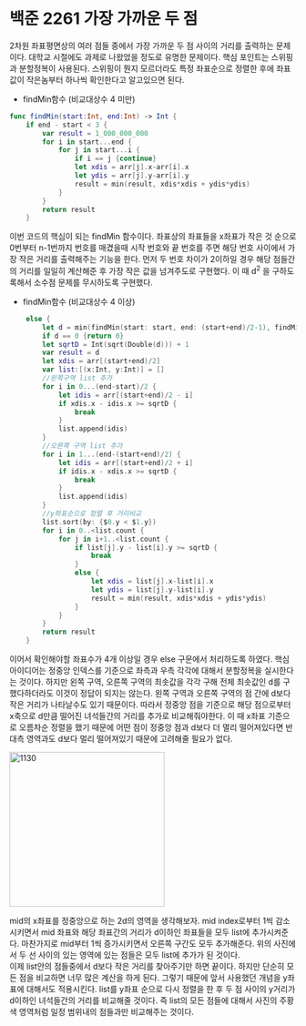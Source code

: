 # 백준 2261 가장 가까운 두 점
2차원 좌표평면상의 여러 점들 중에서 가장 가까운 두 점 사이의 거리를 출력하는 문제이다. 대학교 시절에도 과제로 나왔었을 정도로 유명한 문제이다. 핵심 포인트는 스위핑과 분할정복이 사용된다. 스위핑이 뭔지 모르더라도 특정 좌표순으로 정렬한 후에 좌표값이 작은놈부터 하나씩 확인한다고 알고있으면 된다.
- findMin함수 (비교대상수 4 미만)
```swift
func findMin(start:Int, end:Int) -> Int {
    if end - start < 3 {
        var result = 1_000_000_000
        for i in start...end {
            for j in start...i {
                if i == j {continue}
                let xdis = arr[j].x-arr[i].x
                let ydis = arr[j].y-arr[i].y
                result = min(result, xdis*xdis + ydis*ydis)
            }
        }
        return result
    }
```
이번 코드의 핵심이 되는 findMin 함수이다. 좌표상의 좌표들을 x좌표가 작은 것 순으로 0번부터 n-1번까지 번호를 매겼을때 시작 번호와 끝 번호를 주면 해당 번호 사이에서 가장 작은 거리를 출력해주는 기능을 한다. 먼저 두 번호 차이가 2이하일 경우 해당 점들간의 거리를 일일히 계산해준 후 가장 작은 값을 넘겨주도로 구현했다. 이 때 d<sup>2</sup> 을 구하도록해서 소수점 문제를 무시하도록 구현했다.
- findMin함수 (비교대상수 4 이상)
```swift
    else {
        let d = min(findMin(start: start, end: (start+end)/2-1), findMin(start: (start+end)/2+1, end: end))
        if d == 0 {return 0}
        let sqrtD = Int(sqrt(Double(d))) + 1
        var result = d
        let xdis = arr[(start+end)/2]
        var list:[(x:Int, y:Int)] = []
        //왼쪽구역 list 추가
        for i in 0...(end-start)/2 {
            let idis = arr[(start+end)/2 - i]
            if xdis.x - idis.x >= sqrtD {
                break
            }
            list.append(idis)
        }
        //오른쪽 구역 list 추가
        for i in 1...(end-(start+end)/2) {
            let idis = arr[(start+end)/2 + i]
            if idis.x - xdis.x >= sqrtD {
                break
            }
            list.append(idis)
        }
        //y좌표순으로 정렬 후 거리비교
        list.sort(by: {$0.y < $1.y})
        for i in 0..<list.count {
            for j in i+1..<list.count {
                if list[j].y - list[i].y >= sqrtD {
                    break
                }
                else {
                    let xdis = list[j].x-list[i].x
                    let ydis = list[j].y-list[i].y
                    result = min(result, xdis*xdis + ydis*ydis)
                }
            }
        }
        return result
    }
```
이어서 확인해야할 좌표수가 4개 이상일 경우 else 구문에서 처리하도록 하였다. 핵심 아이디어는 정중앙 인덱스를 기준으로 좌측과 우측 각각에 대해서 분할정복을 실시한다는 것이다. 하지만 왼쪽 구역, 오른쪽 구역의 최솟값을 각각 구해 전체 최솟값인 d를 구했다하더라도 이것이 정답이 되지는 않는다. 왼쪽 구역과 오른쪽 구역의 점 간에 d보다 작은 거리가 나타날수도 있기 때문이다. 따라서 정중앙 점을 기준으로 해당 점으로부터 x축으로 d만큼 떨어진 녀석들간의 거리를 추가로 비교해줘야한다. 이 때 x좌표 기준으로 오름차순 정렬을 했기 때문에 어떤 점이 정중앙 점과 d보다 더 멀리 떨어져있다면 반대측 영역과도 d보다 멀리 떨어져있기 때문에 고려해줄 필요가 없다.  

<img width="272" alt="1130" src="https://user-images.githubusercontent.com/78075226/119613749-68c32e80-be38-11eb-8e73-f8ae1adf6682.png">  

mid의 x좌표를 정중앙으로 하는 2d의 영역을 생각해보자. mid index로부터 1씩 감소시키면서 mid 좌표와 해당 좌표간의 거리가 d이하인 좌표들을 모두 list에 추가시켜준다. 마찬가지로 mid부터 1씩 증가시키면서 오른쪽 구간도 모두 추가해준다. 위의 사진에서 두 선 사이의 있는 영역에 있는 점들은 모두 list에 추가가 된 것이다.  
이제 list안의 점들중에서 d보다 작은 거리를 찾아주기만 하면 끝이다. 하지만 단순히 모든 점을 비교하면 너무 많은 계산을 하게 된다. 그렇기 때문에 앞서 사용했던 개념을 y좌표에 대해서도 적용시킨다. list를 y좌표 순으로 다시 정렬을 한 후 두 점 사이의 y거리가 d이하인 녀석들간의 거리를 비교해줄 것이다. 즉 list의 모든 점들에 대해서 사진의 주황색 영역처럼 일정 범위내의 점들과만 비교해주는 것이다.
